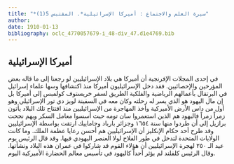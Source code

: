 ```yaml
---
title: "*سيرة العلم والاجتماع : أميركا الإسرائيلية*. المقتبس 5(1)"
author: 
date: 1910-01-13
bibliography: oclc_4770057679-i_48-div_47.d1e4769.bib
---
```




##  أميركا الإسرائيلية 


 في  إحدى  المجلات الإفرنجية أن أميركا هي بلاد الإسرائيليين لو رجعنا إلى ما قاله بعض المؤرخين والإحصائيين. فقد دخل الإسرائيليون أميركا منذ اكتشافها وسها علماء إسرائيل في البرتقال بأعمالهم الرياضية والفلكية الطريق لسفر خريستوف كولمبس إلى أميركا بل إن مال اليهود هو الذي يسر له رحلته وكان معه في السفينة لويز دي تور الإسرائيلي وهو أول من داس الأرض الأميركية وأخذ المهاجرة من الإسرائيليين منذ افتتاح تلك البلاد يأتون زمراً زمراً فاليهود هم الذين استعمروا سان تومه حيث أسسوا معامل السكر وبهم نجحت برازيل إلى أن طردوا منها سنة  ١٦٥٤  وجزائر بارباد وجاماييك ارتقت بواسطة الإسرائيليين وقد طرح  أحد  حكام الإنكليز أن الإسرائيليين هم أحسن رعايا عظمة الملك. وما كانت الولايات المتحدة لتدخل في طور الفلاح لولا العنصر اليهودي فيها. وقد قال الرئيس يوم عيد الـ  ٢٥٠  لهجرة الإسرائيليين أن هؤلاء القوم قد شاركوا في عمران هذه البلاد ونشأتها. وقال الرئيس كلفلند لم يؤثر أحداً كاليهود في تأسيس معالم الحضارة الأميركية اليوم. 
